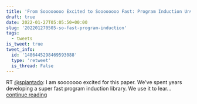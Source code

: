 ```yaml
---
title: 'From Soooooooo Excited to Soooooooo Fast: Program Induction Unveiled'
draft: true
date: 2022-01-27T05:05:50+00:00
slug: '202201270505-so-fast-program-induction'
tags:
  - tweets
is_tweet: true
tweet_info:
  id: '1486445298469593088'
  type: 'retweet'
  is_thread: False
---
```




RT [@spiantado](https://x.com/spiantado): I am sooooooo excited for this paper. We've spent years developing a super fast program induction library. We use it to lear… [continue reading](https://x.com/sytelus/status/1486445298469593088)
